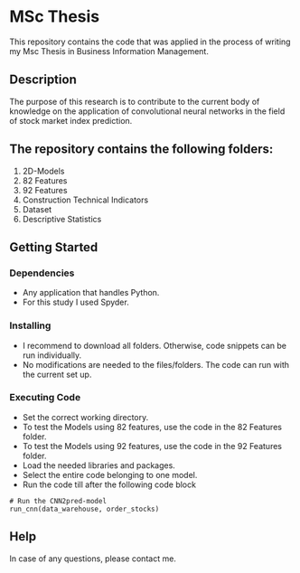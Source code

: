 # MSc Thesis

This repository contains the code that was applied in the process of writing my Msc Thesis in Business Information Management.

## Description

The purpose of this research is to contribute to the current body of knowledge on the application of convolutional neural networks in the field of stock market index prediction.

## The repository contains the following folders:
1. 2D-Models
2. 82 Features
3. 92 Features
4. Construction Technical Indicators
5. Dataset
6. Descriptive Statistics


## Getting Started

### Dependencies

* Any application that handles Python.
* For this study I used Spyder.

### Installing

* I recommend to download all folders. Otherwise, code snippets can be run individually.
* No modifications are needed to the files/folders. The code can run with the current set up.

### Executing Code

* Set the correct working directory.
* To test the Models using 82 features, use the code in the 82 Features folder.
* To test the Models using 92 features, use the code in the 92 Features folder.
* Load the needed libraries and packages.
* Select the entire code belonging to one model.
* Run the code till after the following code block
```
# Run the CNN2pred-model
run_cnn(data_warehouse, order_stocks)
```

## Help
In case of any questions, please contact me. 
